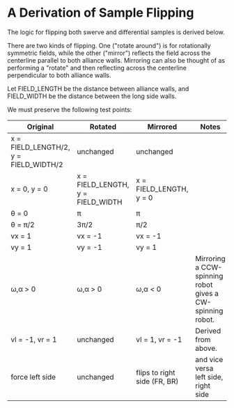 # A Derivation of Sample Flipping

The logic for flipping both swerve and differential samples is derived below.

There are two kinds of flipping. One ("rotate around") is for rotationally symmetric fields, while the other ("mirror") reflects the field across the centerline parallel to both alliance walls. Mirroring can also be thought of as performing a "rotate" and then reflecting across the centerline perpendicular to both alliance walls.

Let FIELD_LENGTH be the distance between alliance walls, and FIELD_WIDTH be the distance between the long side walls.

We must preserve the following test points:

Original | Rotated | Mirrored | Notes
---------|--------|-|-
x = FIELD_LENGTH/2, y = FIELD_WIDTH/2 | unchanged | unchanged
x = 0, y = 0 | x = FIELD_LENGTH, y = FIELD_WIDTH | x = FIELD_LENGTH, y = 0
θ = 0 | π | π
θ = π/2 | 3π/2 | π/2
vx = 1 | vx = -1 | vx = -1
vy = 1 | vy = -1 | vy = 1
ω,α > 0 | ω,α > 0 | ω,α < 0 | Mirroring a CCW-spinning robot gives a CW-spinning robot.
vl = -1, vr = 1 | unchanged | vl = 1, vr = -1 | Derived from above.
force left side | unchanged | flips to right side (FR, BR) | and vice versa left side, right side



